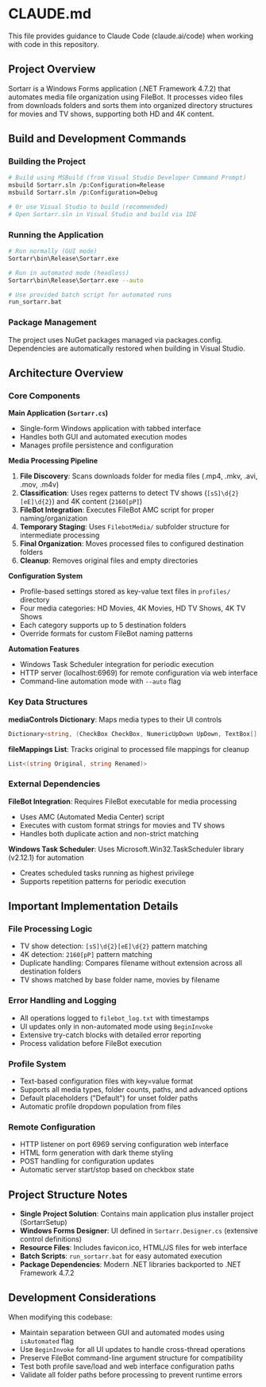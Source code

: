 # CLAUDE.md

This file provides guidance to Claude Code (claude.ai/code) when working with code in this repository.

## Project Overview

Sortarr is a Windows Forms application (.NET Framework 4.7.2) that automates media file organization using FileBot. It processes video files from downloads folders and sorts them into organized directory structures for movies and TV shows, supporting both HD and 4K content.

## Build and Development Commands

### Building the Project
```bash
# Build using MSBuild (from Visual Studio Developer Command Prompt)
msbuild Sortarr.sln /p:Configuration=Release
msbuild Sortarr.sln /p:Configuration=Debug

# Or use Visual Studio to build (recommended)
# Open Sortarr.sln in Visual Studio and build via IDE
```

### Running the Application
```bash
# Run normally (GUI mode)
Sortarr\bin\Release\Sortarr.exe

# Run in automated mode (headless)
Sortarr\bin\Release\Sortarr.exe --auto

# Use provided batch script for automated runs
run_sortarr.bat
```

### Package Management
The project uses NuGet packages managed via packages.config. Dependencies are automatically restored when building in Visual Studio.

## Architecture Overview

### Core Components

**Main Application (`Sortarr.cs`)**
- Single-form Windows application with tabbed interface
- Handles both GUI and automated execution modes
- Manages profile persistence and configuration

**Media Processing Pipeline**
1. **File Discovery**: Scans downloads folder for media files (.mp4, .mkv, .avi, .mov, .m4v)
2. **Classification**: Uses regex patterns to detect TV shows (`[sS]\d{2}[eE]\d{2}`) and 4K content (`2160[pP]`)
3. **FileBot Integration**: Executes FileBot AMC script for proper naming/organization
4. **Temporary Staging**: Uses `FilebotMedia/` subfolder structure for intermediate processing
5. **Final Organization**: Moves processed files to configured destination folders
6. **Cleanup**: Removes original files and empty directories

**Configuration System**
- Profile-based settings stored as key-value text files in `profiles/` directory
- Four media categories: HD Movies, 4K Movies, HD TV Shows, 4K TV Shows
- Each category supports up to 5 destination folders
- Override formats for custom FileBot naming patterns

**Automation Features**
- Windows Task Scheduler integration for periodic execution
- HTTP server (localhost:6969) for remote configuration via web interface
- Command-line automation mode with `--auto` flag

### Key Data Structures

**mediaControls Dictionary**: Maps media types to their UI controls
```csharp
Dictionary<string, (CheckBox CheckBox, NumericUpDown UpDown, TextBox[] TextBoxes, Button[] BrowseButtons, Label LocationLabel)>
```

**fileMappings List**: Tracks original to processed file mappings for cleanup
```csharp
List<(string Original, string Renamed)>
```

### External Dependencies

**FileBot Integration**: Requires FileBot executable for media processing
- Uses AMC (Automated Media Center) script
- Executes with custom format strings for movies and TV shows
- Handles both duplicate action and non-strict matching

**Windows Task Scheduler**: Uses Microsoft.Win32.TaskScheduler library (v2.12.1) for automation
- Creates scheduled tasks running as highest privilege
- Supports repetition patterns for periodic execution

## Important Implementation Details

### File Processing Logic
- TV show detection: `[sS]\d{2}[eE]\d{2}` pattern matching
- 4K detection: `2160[pP]` pattern matching
- Duplicate handling: Compares filename without extension across all destination folders
- TV shows matched by base folder name, movies by filename

### Error Handling and Logging
- All operations logged to `filebot_log.txt` with timestamps
- UI updates only in non-automated mode using `BeginInvoke`
- Extensive try-catch blocks with detailed error reporting
- Process validation before FileBot execution

### Profile System
- Text-based configuration files with key=value format
- Supports all media types, folder counts, paths, and advanced options
- Default placeholders ("Default") for unset folder paths
- Automatic profile dropdown population from files

### Remote Configuration
- HTTP listener on port 6969 serving configuration web interface
- HTML form generation with dark theme styling
- POST handling for configuration updates
- Automatic server start/stop based on checkbox state

## Project Structure Notes

- **Single Project Solution**: Contains main application plus installer project (SortarrSetup)
- **Windows Forms Designer**: UI defined in `Sortarr.Designer.cs` (extensive control definitions)
- **Resource Files**: Includes favicon.ico, HTML/JS files for web interface
- **Batch Scripts**: `run_sortarr.bat` for easy automated execution
- **Package Dependencies**: Modern .NET libraries backported to .NET Framework 4.7.2

## Development Considerations

When modifying this codebase:
- Maintain separation between GUI and automated modes using `isAutomated` flag
- Use `BeginInvoke` for all UI updates to handle cross-thread operations
- Preserve FileBot command-line argument structure for compatibility
- Test both profile save/load and web interface configuration paths
- Validate all folder paths before processing to prevent runtime errors